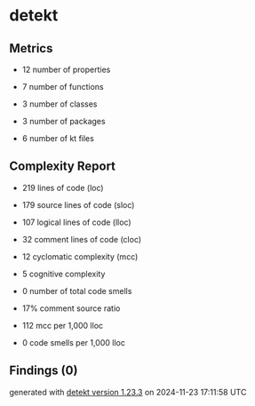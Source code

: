 # detekt

## Metrics

* 12 number of properties

* 7 number of functions

* 3 number of classes

* 3 number of packages

* 6 number of kt files

## Complexity Report

* 219 lines of code (loc)

* 179 source lines of code (sloc)

* 107 logical lines of code (lloc)

* 32 comment lines of code (cloc)

* 12 cyclomatic complexity (mcc)

* 5 cognitive complexity

* 0 number of total code smells

* 17% comment source ratio

* 112 mcc per 1,000 lloc

* 0 code smells per 1,000 lloc

## Findings (0)

generated with [detekt version 1.23.3](https://detekt.dev/) on 2024-11-23 17:11:58 UTC
